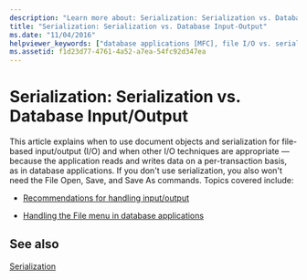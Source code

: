 ```yaml
---
description: "Learn more about: Serialization: Serialization vs. Database Input/Output"
title: "Serialization: Serialization vs. Database Input-Output"
ms.date: "11/04/2016"
helpviewer_keywords: ["database applications [MFC], file I/O vs. serialization", "serialization [MFC], vs. database I/O", "I/O [MFC], vs. serialization", "databases [MFC], input/output handling"]
ms.assetid: f1d23d77-4761-4a52-a7ea-54fc92d347ea
---
```

# Serialization: Serialization vs. Database Input/Output

This article explains when to use document objects and serialization for file-based input/output (I/O) and when other I/O techniques are appropriate — because the application reads and writes data on a per-transaction basis, as in database applications. If you don't use serialization, you also won't need the File Open, Save, and Save As commands. Topics covered include:

- [Recommendations for handling input/output](../mfc/recommendations-for-handling-input-output.md)

- [Handling the File menu in database applications](../mfc/file-menu-in-an-mfc-database-application.md)

## See also

[Serialization](../mfc/serialization-in-mfc.md)

